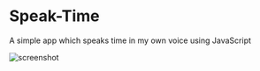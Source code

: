 # Speak-Time
A simple app which speaks time in my own voice using JavaScript

![screenshot](https://i.imgur.com/drM2QyW.png)
